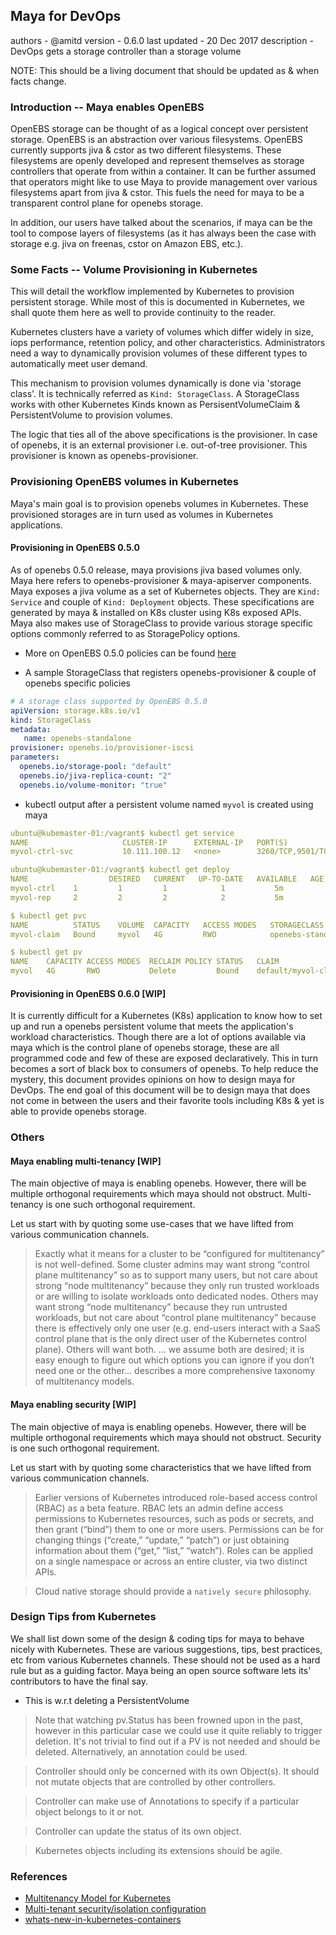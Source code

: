 ## Maya for DevOps

authors - @amitd
version - 0.6.0
last updated - 20 Dec 2017
description - DevOps gets a storage controller than a storage volume

NOTE: This should be a living document that should be updated as & when facts change.

### Introduction -- Maya enables OpenEBS
OpenEBS storage can be thought of as a logical concept over persistent storage. OpenEBS is an abstraction over various filesystems. OpenEBS currently supports jiva & cstor as two different filesystems. These filesystems are openly developed and represent themselves as storage controllers that operate from within a container. It can be further assumed that operators might like to use Maya to provide management over various filesystems apart from jiva & cstor. This fuels the need for maya to be a transparent control plane for openebs storage.

In addition, our users have talked about the scenarios, if maya can be the tool to compose layers of filesystems (as it has always been the case with storage e.g. jiva on freenas, cstor on Amazon EBS, etc.).

### Some Facts -- Volume Provisioning in Kubernetes
This will detail the workflow implemented by Kubernetes to provision persistent storage. While most of this is documented in Kubernetes, we shall quote them here as well to provide continuity to the reader.

Kubernetes clusters have a variety of volumes which differ widely in size, iops performance, retention policy, and other characteristics. Administrators need a way to dynamically provision volumes of these different types to automatically meet user demand.

This mechanism to provision volumes dynamically is done via 'storage class'. It is technically referred as `Kind: StorageClass`. A StorageClass works with other Kubernetes Kinds known as PersisentVolumeClaim & PersistentVolume to provision volumes.

The logic that ties all of the above specifications is the provisioner. In case of openebs, it is an external provisioner i.e. out-of-tree provisioner. This provisioner is known as openebs-provisioner.

### Provisioning OpenEBS volumes in Kubernetes
Maya's main goal is to provision openebs volumes in Kubernetes. These provisioned storages are in turn used as volumes in Kubernetes applications. 

#### Provisioning in OpenEBS 0.5.0
As of openebs 0.5.0 release, maya provisions jiva based volumes only. Maya here refers to openebs-provisioner & maya-apiserver components. Maya exposes a jiva volume as a set of Kubernetes objects. They are `Kind: Service` and couple of `Kind: Deployment` objects. These specifications are generated by maya & installed on K8s cluster using K8s exposed APIs. Maya also makes use of StorageClass to provide various storage specific options commonly referred to as StoragePolicy options.

- More on OpenEBS 0.5.0 policies can be found [here](http://openebs.readthedocs.io/en/latest/Policies/storage_policy.html#storage-pool-policy)

- A sample StorageClass that registers openebs-provisioner & couple of openebs specific policies
```yaml
# A storage class supported by OpenEBS 0.5.0
apiVersion: storage.k8s.io/v1
kind: StorageClass
metadata:
   name: openebs-standalone
provisioner: openebs.io/provisioner-iscsi
parameters:
  openebs.io/storage-pool: "default"
  openebs.io/jiva-replica-count: "2"
  openebs.io/volume-monitor: "true"
```

- kubectl output after a persistent volume named `myvol` is created using maya
```yaml
ubuntu@kubemaster-01:/vagrant$ kubectl get service
NAME                     CLUSTER-IP      EXTERNAL-IP   PORT(S)             AGE
myvol-ctrl-svc           10.111.100.12   <none>        3260/TCP,9501/TCP   9m

ubuntu@kubemaster-01:/vagrant$ kubectl get deploy
NAME                  DESIRED   CURRENT   UP-TO-DATE   AVAILABLE   AGE
myvol-ctrl    1         1         1            1           5m
myvol-rep     2         2         2            2           5m

$ kubectl get pvc
NAME          STATUS    VOLUME  CAPACITY   ACCESS MODES   STORAGECLASS         AGE
myvol-claim   Bound     myvol   4G         RWO            openebs-standalone   1d

$ kubectl get pv
NAME    CAPACITY ACCESS MODES  RECLAIM POLICY STATUS   CLAIM                STORAGECLASS         REASON    AGE
myvol   4G       RWO           Delete         Bound    default/myvol-claim   openebs-standalone             1d
```

#### Provisioning in OpenEBS 0.6.0 [WIP]
It is currently difficult for a Kubernetes (K8s) application to know how to set up and run a openebs persistent volume that meets the application's workload characteristics. Though there are a lot of options available via maya which is the control plane of openebs storage, these are all programmed code and few of these are exposed declaratively. This in turn becomes a sort of black box to consumers of openebs. To help reduce the mystery, this document provides opinions on how to design maya for DevOps. The end goal of this document will be to design maya that does not come in between the users and their favorite tools including K8s & yet is able to provide openebs storage.


### Others

#### Maya enabling multi-tenancy [WIP]
The main objective of maya is enabling openebs. However, there will be multiple orthogonal requirements which maya should not obstruct. Multi-tenancy is one such orthogonal requirement.

Let us start with by quoting some use-cases that we have lifted from various communication channels.

>Exactly what it means for a cluster to be “configured for multitenancy” is not well-defined. Some cluster admins may want strong “control plane multitenancy” so as to support many users, but not care about strong “node multitenancy” because they only run trusted workloads or are willing to isolate workloads onto dedicated nodes. Others may want strong “node multitenancy” because they run untrusted workloads, but not care about “control plane multitenancy” because there is effectively only one user (e.g. end-users interact with a SaaS control plane that is the only direct user of the Kubernetes control plane). Others will want both. ... we assume both are desired; it is easy enough to figure out which options you can ignore if you don’t need one or the other... describes a more comprehensive taxonomy of multitenancy models.

#### Maya enabling security [WIP]
The main objective of maya is enabling openebs. However, there will be multiple orthogonal requirements which maya should not obstruct. Security is one such orthogonal requirement.

Let us start with by quoting some characteristics that we have lifted from various communication channels.

>Earlier versions of Kubernetes introduced role-based access control (RBAC) as a beta feature. RBAC lets an admin define access permissions to Kubernetes resources, such as pods or secrets, and then grant (“bind”) them to one or more users. Permissions can be for changing things (“create,” “update,” “patch”) or just obtaining information about them (“get,” “list,” “watch”). Roles can be applied on a single namespace or across an entire cluster, via two distinct APIs.

>Cloud native storage should provide a `natively secure` philosophy.

### Design Tips from Kubernetes
We shall list down some of the design & coding tips for maya to behave nicely with Kubernetes. These are various suggestions, tips, best practices, etc from various Kubernetes channels. These should not be used as a hard rule but as a guiding factor. Maya being an open source software lets its' contributors to have the final say.

- This is w.r.t deleting a PersistentVolume
> Note that watching pv.Status has been frowned upon in the past, however in this particular case we could use it quite reliably to trigger deletion. It's not trivial to find out if a PV is not needed and should be deleted. Alternatively, an annotation could be used.

> Controller should only be concerned with its own Object(s). It should not mutate objects that are controlled by other controllers.

> Controller can make use of Annotations to specify if a particular object belongs to it or not.

> Controller can update the status of its own object.

> Kubernetes objects including its extensions should be agile.

### References
- [Multitenancy Model for Kubernetes](https://docs.google.com/document/d/15w1_fesSUZHv-vwjiYa9vN_uyc--PySRoLKTuDhimjc/)
- [Multi-tenant security/isolation configuration](https://docs.google.com/document/d/1jAcsC4sLgEV9__TdgJrMvPa3G73G62tFtMcKQgeIlHM/)
- [whats-new-in-kubernetes-containers](https://www.infoworld.com/article/3229359/containers/whats-new-in-kubernetes-containers.html)
